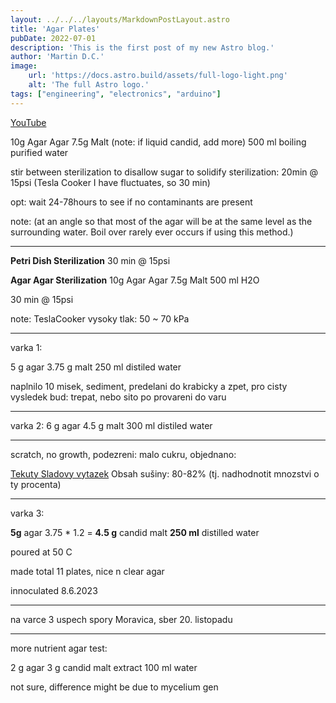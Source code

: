 ```yaml
---
layout: ../../../layouts/MarkdownPostLayout.astro
title: 'Agar Plates'
pubDate: 2022-07-01
description: 'This is the first post of my new Astro blog.'
author: 'Martin D.C.'
image:
    url: 'https://docs.astro.build/assets/full-logo-light.png'
    alt: 'The full Astro logo.'
tags: ["engineering", "electronics", "arduino"]
---
```

[YouTube](https://youtu.be/r_mLv6GsqAQ)

10g Agar Agar
7.5g Malt (note: if liquid candid, add more)
500 ml boiling purified water

stir between sterilization to disallow sugar to solidify
sterilization: 20min @ 15psi (Tesla Cooker I have fluctuates, so 30 min)

opt: wait 24-78hours to see if no contaminants are present

note: (at an angle so that most of the agar will be at the same level as the surrounding water. Boil over rarely ever occurs if using this method.)


---

**Petri Dish Sterilization**
30 min @ 15psi

**Agar Agar Sterilization**
10g Agar Agar
7.5g Malt 
500 ml H2O

30 min @ 15psi


note: TeslaCooker vysoky tlak: 50 ~ 70 kPa


___
varka 1: 

5 g agar
3.75 g malt
250 ml distiled water

naplnilo 10 misek, sediment, predelani do krabicky a zpet, pro cisty vysledek bud: trepat, nebo sito po provareni do varu

---

varka 2:
6 g agar
4.5 g malt
300 ml distiled water

---
scratch, no growth, podezreni: malo cukru, objednano:

[Tekuty Sladovy vytazek](https://www.pivoteka.cz/sladovy-vytazek-svetly-1-7-kg-kanditni-8300901?gad=1&gclid=Cj0KCQjw7PCjBhDwARIsANo7Cgla_L16PxNY1rvTJ6xLgNPbNwnphIbUPRfv7IDlLQjK5KN8CtwXhjMaAmcGEALw_wcB) Obsah sušiny: 80-82%  (tj. nadhodnotit mnozstvi o ty procenta)

---

varka 3:

**5g** agar
3.75 * 1.2 = **4.5 g** candid malt
**250 ml** distilled water

poured at 50 C

made total 11 plates, nice n clear agar

innoculated 8.6.2023

---

na varce 3 uspech spory Moravica, sber 20. listopadu

---
more nutrient agar test:

2 g agar
3 g candid malt extract 
100 ml water

not sure, difference might be due to mycelium gen